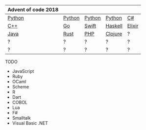 | Advent  of  code  2018 | | | | |
| ---------- | -------- | -------- | -------- | -------- |
| [Python](./day01) | [Python](./day02) | [Python](./day03) | [Python](./day04) | [C#](./day05) |
| [C++](./day06) | [Go](./day07) | [Swift](./day08) | [Haskell](./day09) | [Elixir](./day10) |
| [Java](./day11) | [Rust](./day12) | [PHP](./day13) | [Clojure](./day14) | ?[](./day15) |
| ?[](./day16) | ?[](./day17) | ?[](./day18) | ?[](./day19) | ?[](./day20) |
| ?[](./day21) | ?[](./day22) | ?[](./day23) | ?[](./day24) |? [](./day25) |

TODO
* JavaScript
* Ruby
* OCaml
* Scheme
* R
* Dart
* COBOL
* Lua
* F#
* Smalltalk
* Visual Basic .NET
